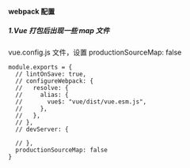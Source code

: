 #### webpack 配置

##### 1.Vue 打包后出现一些 map 文件

vue.config.js 文件，设置 productionSourceMap: false

```
module.exports = {
  // lintOnSave: true,
  // configureWebpack: {
  //   resolve: {
  //     alias: {
  //       vue$: "vue/dist/vue.esm.js",
  //     },
  //   },
  // },
  // devServer: {

  // },
  productionSourceMap: false
}

```
